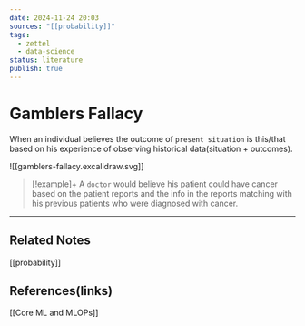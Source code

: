 ```yaml
---
date: 2024-11-24 20:03
sources: "[[probability]]"
tags:
  - zettel
  - data-science
status: literature
publish: true
---
```

# Gamblers Fallacy

When an individual believes the outcome of `present situation` is this/that based on his experience of observing historical data(situation + outcomes).

![[gamblers-fallacy.excalidraw.svg]]


> [!example]+
> A `doctor` would believe his patient could have cancer based on the patient reports and the info in the reports matching with his previous patients who were diagnosed with cancer.

---
## Related Notes
[[probability]]

## References(links)
[[Core ML and MLOPs]]